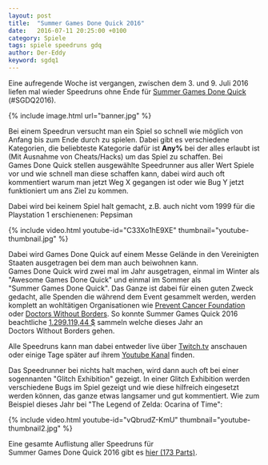 ```yaml
---
layout: post
title:  "Summer Games Done Quick 2016"
date:   2016-07-11 20:25:00 +0100
category: Spiele
tags: spiele speedruns gdq
author: Der-Eddy
keyword: sgdq1
---
```

Eine aufregende Woche ist vergangen, zwischen dem 3. und 9. Juli 2016 liefen mal wieder Speedruns ohne Ende für [Summer&nbsp;Games&nbsp;Done&nbsp;Quick](https://gamesdonequick.com/) (#SGDQ2016).

{% include image.html url="banner.jpg" %}

Bei einem Speedrun versucht man ein Spiel so schnell wie möglich von Anfang bis zum Ende durch zu spielen. Dabei gibt es verschiedene Kategorien, die beliebteste Kategorie dafür ist **Any%** bei der alles erlaubt ist (Mit Ausnahme von Cheats/Hacks) um das Spiel zu schaffen. Bei Games&nbsp;Done&nbsp;Quick stellen ausgewählte Speedrunner aus aller Wert Spiele vor und wie schnell man diese schaffen kann, dabei wird auch oft kommentiert warum man jetzt Weg X gegangen ist oder wie Bug Y jetzt funktioniert um ans Ziel zu kommen.

Dabei wird bei keinem Spiel halt gemacht, z.B. auch nicht vom 1999 für die Playstation&nbsp;1 erschienenen:&nbsp;Pepsiman

{% include video.html youtube-id="C33Xo1hE9XE" thumbnail="youtube-thumbnail.jpg" %}

Dabei wird Games&nbsp;Done&nbsp;Quick auf einem Messe Gelände in den Vereinigten Staaten ausgetragen bei dem man auch beiwohnen kann. Games&nbsp;Done&nbsp;Quick wird zwei mal im Jahr ausgetragen, einmal im Winter als "Awesome&nbsp;Games&nbsp;Done&nbsp;Quick" und einmal im Sommer als "Summer&nbsp;Games&nbsp;Done&nbsp;Quick". Das Ganze ist dabei für einen guten Zweck gedacht, alle Spenden die während dem Event gesammelt werden, werden komplett an wohltätigen Organisationen wie [Prevent&nbsp;Cancer&nbsp;Foundation](http://preventcancer.org/) oder [Doctors&nbsp;Without&nbsp;Borders](http://www.msf.org/). So konnte Summer&nbsp;Games&nbsp;Quick&nbsp;2016 beachtliche [1.299.119,44 $](https://gamesdonequick.com/tracker/18) sammeln welche dieses Jahr an Doctors&nbsp;Without&nbsp;Borders gehen.

Alle Speedruns kann man dabei entweder live über [Twitch.tv](https://www.twitch.tv/gamesdonequick) anschauen oder einige Tage später auf ihrem [Youtube Kanal](https://www.youtube.com/user/gamesdonequick) finden.

Das Speedrunner bei nichts halt machen, wird dann auch oft bei einer sogennanten "Glitch Exhibition" gezeigt. In einer Glitch Exhibition werden verschiedene Bugs im Spiel gezeigt und wie diese hilfreich eingesetzt werden können, das ganze etwas langsamer und gut kommentiert. Wie zum Beispiel dieses Jahr bei "The Legend of Zelda: Ocarina of Time":

{% include video.html youtube-id="vQbrudZ-KmU" thumbnail="youtube-thumbnail2.jpg" %}

Eine gesamte Auflistung aller Speedruns für Summer&nbsp;Games&nbsp;Done&nbsp;Quick&nbsp;2016 gibt es [hier (173 Parts)](https://www.youtube.com/playlist?list=PLz8YL4HVC87WhzH2-56QXDOwoKNYkdCEV).
